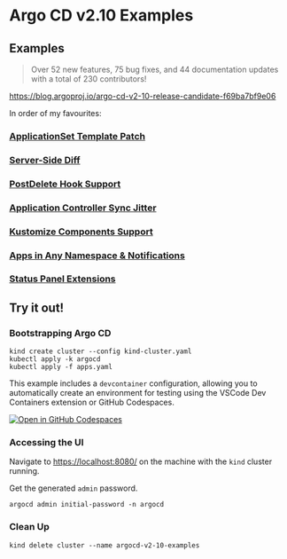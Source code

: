 # Argo CD v2.10 Examples

## Examples
> Over 52 new features, 75 bug fixes, and 44 documentation updates with a total of 230 contributors!

https://blog.argoproj.io/argo-cd-v2-10-release-candidate-f69ba7bf9e06

In order of my favourites:
### [ApplicationSet Template Patch](./examples/applicationSet-template-patch/)
### [Server-Side Diff](./examples/server-side-diff/)
### [PostDelete Hook Support](./examples/postdelete-hook/)
### [Application Controller Sync Jitter](./examples/application-controller-sync-jitter/)
### [Kustomize Components Support](./examples/application-kustomize-components/)
### [Apps in Any Namespace & Notifications](./examples/notifications-in-any-namespace/)
### [Status Panel Extensions](./examples/status-panel-extensions/)

## Try it out!
### Bootstrapping Argo CD
```
kind create cluster --config kind-cluster.yaml
kubectl apply -k argocd
kubectl apply -f apps.yaml
```

This example includes a `devcontainer` configuration, allowing you to automatically create an environment for testing using the VSCode Dev Containers extension or GitHub Codespaces.

[![Open in GitHub Codespaces](https://github.com/codespaces/badge.svg)](https://codespaces.new/morey-tech/argocd-v2.10-examples)

### Accessing the UI
Navigate to [https://localhost:8080/](https://localhost:8080/) on the machine with the `kind` cluster running.

Get the generated `admin` password.
```
argocd admin initial-password -n argocd
```

### Clean Up
```
kind delete cluster --name argocd-v2-10-examples
```

